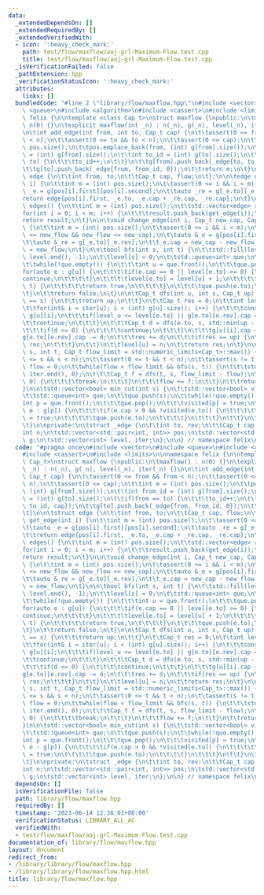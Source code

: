 ```yaml
---
data:
  _extendedDependsOn: []
  _extendedRequiredBy: []
  _extendedVerifiedWith:
  - icon: ':heavy_check_mark:'
    path: test/flow/maxflow/aoj-grl-Maximum-Flow.test.cpp
    title: test/flow/maxflow/aoj-grl-Maximum-Flow.test.cpp
  _isVerificationFailed: false
  _pathExtension: hpp
  _verificationStatusIcon: ':heavy_check_mark:'
  attributes:
    links: []
  bundledCode: "#line 2 \"library/flow/maxflow.hpp\"\n#include <vector>\n#include\
    \ <queue>\n#include <algorithm>\n#include <cassert>\n#include <limits>\n\nnamespace\
    \ felix {\n\ntemplate <class Cap_t>\nstruct maxflow {\npublic:\n\tmaxflow() :\
    \ n(0) {}\n\texplicit maxflow(int _n) : n(_n), g(_n), level(_n), iter(_n) {}\n\
    \n\tint add_edge(int from, int to, Cap_t cap) {\n\t\tassert(0 <= from && from\
    \ < n);\n\t\tassert(0 <= to && to < n);\n\t\tassert(0 <= cap);\n\t\tint m = (int)\
    \ pos.size();\n\t\tpos.emplace_back(from, (int) g[from].size());\n\t\tint from_id\
    \ = (int) g[from].size();\n\t\tint to_id = (int) g[to].size();\n\t\tif(from ==\
    \ to) {\n\t\t\tto_id++;\n\t\t}\n\t\tg[from].push_back(_edge{to, to_id, cap});\n\
    \t\tg[to].push_back(_edge{from, from_id, 0});\n\t\treturn m;\n\t}\n\n\tstruct\
    \ edge {\n\t\tint from, to;\n\t\tCap_t cap, flow;\n\t};\n\n\tedge get_edge(int\
    \ i) {\n\t\tint m = (int) pos.size();\n\t\tassert(0 <= i && i < m);\n\t\tauto\
    \ _e = g[pos[i].first][pos[i].second];\n\t\tauto _re = g[_e.to][_e.rev];\n\t\t\
    return edge{pos[i].first, _e.to, _e.cap + _re.cap, _re.cap};\n\t}\n\n\tstd::vector<edge>\
    \ edges() {\n\t\tint m = (int) pos.size();\n\t\tstd::vector<edge> result;\n\t\t\
    for(int i = 0; i < m; i++) {\n\t\t\tresult.push_back(get_edge(i));\n\t\t}\n\t\t\
    return result;\n\t}\n\n\tvoid change_edge(int i, Cap_t new_cap, Cap_t new_flow)\
    \ {\n\t\tint m = (int) pos.size();\n\t\tassert(0 <= i && i < m);\n\t\tassert(0\
    \ <= new_flow && new_flow <= new_cap);\n\t\tauto &_e = g[pos[i].first][pos[i].second];\n\
    \t\tauto &_re = g[_e.to][_e.rev];\n\t\t_e.cap = new_cap - new_flow;\n\t\t_re.cap\
    \ = new_flow;\n\t}\n\n\tbool bfs(int s, int t) {\n\t\tstd::fill(level.begin(),\
    \ level.end(), -1);\n\t\tlevel[s] = 0;\n\t\tstd::queue<int> que;\n\t\tque.push(s);\n\
    \t\twhile(!que.empty()) {\n\t\t\tint u = que.front();\n\t\t\tque.pop();\n\t\t\t\
    for(auto e : g[u]) {\n\t\t\t\tif(e.cap == 0 || level[e.to] >= 0) {\n\t\t\t\t\t\
    continue;\n\t\t\t\t}\n\t\t\t\tlevel[e.to] = level[u] + 1;\n\t\t\t\tif(e.to ==\
    \ t) {\n\t\t\t\t\treturn true;\n\t\t\t\t}\n\t\t\t\tque.push(e.to);\n\t\t\t}\n\t\
    \t}\n\t\treturn false;\n\t}\n\n\tCap_t dfs(int u, int s, Cap_t up) {\n\t\tif(u\
    \ == s) {\n\t\t\treturn up;\n\t\t}\n\t\tCap_t res = 0;\n\t\tint level_u = level[u];\n\
    \t\tfor(int& i = iter[u]; i < (int) g[u].size(); i++) {\n\t\t\tconst auto &e =\
    \ g[u][i];\n\t\t\tif(level_u <= level[e.to] || g[e.to][e.rev].cap == 0) {\n\t\t\
    \t\tcontinue;\n\t\t\t}\n\t\t\tCap_t d = dfs(e.to, s, std::min(up - res, g[e.to][e.rev].cap));\n\
    \t\t\tif(d <= 0) {\n\t\t\t\tcontinue;\n\t\t\t}\n\t\t\tg[u][i].cap += d;\n\t\t\t\
    g[e.to][e.rev].cap -= d;\n\t\t\tres += d;\n\t\t\tif(res == up) {\n\t\t\t\treturn\
    \ res;\n\t\t\t}\n\t\t}\n\t\tlevel[u] = n;\n\t\treturn res;\n\t}\n\n\tCap_t flow(int\
    \ s, int t, Cap_t flow_limit = std::numeric_limits<Cap_t>::max()) {\n\t\tassert(0\
    \ <= s && s < n);\n\t\tassert(0 <= t && t < n);\n\t\tassert(s != t);\n\t\tCap_t\
    \ flow = 0;\n\t\twhile(flow < flow_limit && bfs(s, t)) {\n\t\t\tstd::fill(iter.begin(),\
    \ iter.end(), 0);\n\t\t\tCap_t f = dfs(t, s, flow_limit - flow);\n\t\t\tif(f ==\
    \ 0) {\n\t\t\t\tbreak;\n\t\t\t}\n\t\t\tflow += f;\n\t\t}\n\t\treturn flow;\n\t\
    }\n\n\tstd::vector<bool> min_cut(int s) {\n\t\tstd::vector<bool> visited(n);\n\
    \t\tstd::queue<int> que;\n\t\tque.push(s);\n\t\twhile(!que.empty()) {\n\t\t\t\
    int p = que.front();\n\t\t\tque.pop();\n\t\t\tvisited[p] = true;\n\t\t\tfor(auto\
    \ e : g[p]) {\n\t\t\t\tif(e.cap > 0 && !visited[e.to]) {\n\t\t\t\t\tvisited[e.to]\
    \ = true;\n\t\t\t\t\tque.push(e.to);\n\t\t\t\t}\n\t\t\t}\n\t\t}\n\t\treturn visited;\n\
    \t}\n\nprivate:\n\tstruct _edge {\n\t\tint to, rev;\n\t\tCap_t cap;\n\t};\n\n\t\
    int n;\n\tstd::vector<std::pair<int, int>> pos;\n\tstd::vector<std::vector<_edge>>\
    \ g;\n\tstd::vector<int> level, iter;\n};\n\n} // namespace felix\n"
  code: "#pragma once\n#include <vector>\n#include <queue>\n#include <algorithm>\n\
    #include <cassert>\n#include <limits>\n\nnamespace felix {\n\ntemplate <class\
    \ Cap_t>\nstruct maxflow {\npublic:\n\tmaxflow() : n(0) {}\n\texplicit maxflow(int\
    \ _n) : n(_n), g(_n), level(_n), iter(_n) {}\n\n\tint add_edge(int from, int to,\
    \ Cap_t cap) {\n\t\tassert(0 <= from && from < n);\n\t\tassert(0 <= to && to <\
    \ n);\n\t\tassert(0 <= cap);\n\t\tint m = (int) pos.size();\n\t\tpos.emplace_back(from,\
    \ (int) g[from].size());\n\t\tint from_id = (int) g[from].size();\n\t\tint to_id\
    \ = (int) g[to].size();\n\t\tif(from == to) {\n\t\t\tto_id++;\n\t\t}\n\t\tg[from].push_back(_edge{to,\
    \ to_id, cap});\n\t\tg[to].push_back(_edge{from, from_id, 0});\n\t\treturn m;\n\
    \t}\n\n\tstruct edge {\n\t\tint from, to;\n\t\tCap_t cap, flow;\n\t};\n\n\tedge\
    \ get_edge(int i) {\n\t\tint m = (int) pos.size();\n\t\tassert(0 <= i && i < m);\n\
    \t\tauto _e = g[pos[i].first][pos[i].second];\n\t\tauto _re = g[_e.to][_e.rev];\n\
    \t\treturn edge{pos[i].first, _e.to, _e.cap + _re.cap, _re.cap};\n\t}\n\n\tstd::vector<edge>\
    \ edges() {\n\t\tint m = (int) pos.size();\n\t\tstd::vector<edge> result;\n\t\t\
    for(int i = 0; i < m; i++) {\n\t\t\tresult.push_back(get_edge(i));\n\t\t}\n\t\t\
    return result;\n\t}\n\n\tvoid change_edge(int i, Cap_t new_cap, Cap_t new_flow)\
    \ {\n\t\tint m = (int) pos.size();\n\t\tassert(0 <= i && i < m);\n\t\tassert(0\
    \ <= new_flow && new_flow <= new_cap);\n\t\tauto &_e = g[pos[i].first][pos[i].second];\n\
    \t\tauto &_re = g[_e.to][_e.rev];\n\t\t_e.cap = new_cap - new_flow;\n\t\t_re.cap\
    \ = new_flow;\n\t}\n\n\tbool bfs(int s, int t) {\n\t\tstd::fill(level.begin(),\
    \ level.end(), -1);\n\t\tlevel[s] = 0;\n\t\tstd::queue<int> que;\n\t\tque.push(s);\n\
    \t\twhile(!que.empty()) {\n\t\t\tint u = que.front();\n\t\t\tque.pop();\n\t\t\t\
    for(auto e : g[u]) {\n\t\t\t\tif(e.cap == 0 || level[e.to] >= 0) {\n\t\t\t\t\t\
    continue;\n\t\t\t\t}\n\t\t\t\tlevel[e.to] = level[u] + 1;\n\t\t\t\tif(e.to ==\
    \ t) {\n\t\t\t\t\treturn true;\n\t\t\t\t}\n\t\t\t\tque.push(e.to);\n\t\t\t}\n\t\
    \t}\n\t\treturn false;\n\t}\n\n\tCap_t dfs(int u, int s, Cap_t up) {\n\t\tif(u\
    \ == s) {\n\t\t\treturn up;\n\t\t}\n\t\tCap_t res = 0;\n\t\tint level_u = level[u];\n\
    \t\tfor(int& i = iter[u]; i < (int) g[u].size(); i++) {\n\t\t\tconst auto &e =\
    \ g[u][i];\n\t\t\tif(level_u <= level[e.to] || g[e.to][e.rev].cap == 0) {\n\t\t\
    \t\tcontinue;\n\t\t\t}\n\t\t\tCap_t d = dfs(e.to, s, std::min(up - res, g[e.to][e.rev].cap));\n\
    \t\t\tif(d <= 0) {\n\t\t\t\tcontinue;\n\t\t\t}\n\t\t\tg[u][i].cap += d;\n\t\t\t\
    g[e.to][e.rev].cap -= d;\n\t\t\tres += d;\n\t\t\tif(res == up) {\n\t\t\t\treturn\
    \ res;\n\t\t\t}\n\t\t}\n\t\tlevel[u] = n;\n\t\treturn res;\n\t}\n\n\tCap_t flow(int\
    \ s, int t, Cap_t flow_limit = std::numeric_limits<Cap_t>::max()) {\n\t\tassert(0\
    \ <= s && s < n);\n\t\tassert(0 <= t && t < n);\n\t\tassert(s != t);\n\t\tCap_t\
    \ flow = 0;\n\t\twhile(flow < flow_limit && bfs(s, t)) {\n\t\t\tstd::fill(iter.begin(),\
    \ iter.end(), 0);\n\t\t\tCap_t f = dfs(t, s, flow_limit - flow);\n\t\t\tif(f ==\
    \ 0) {\n\t\t\t\tbreak;\n\t\t\t}\n\t\t\tflow += f;\n\t\t}\n\t\treturn flow;\n\t\
    }\n\n\tstd::vector<bool> min_cut(int s) {\n\t\tstd::vector<bool> visited(n);\n\
    \t\tstd::queue<int> que;\n\t\tque.push(s);\n\t\twhile(!que.empty()) {\n\t\t\t\
    int p = que.front();\n\t\t\tque.pop();\n\t\t\tvisited[p] = true;\n\t\t\tfor(auto\
    \ e : g[p]) {\n\t\t\t\tif(e.cap > 0 && !visited[e.to]) {\n\t\t\t\t\tvisited[e.to]\
    \ = true;\n\t\t\t\t\tque.push(e.to);\n\t\t\t\t}\n\t\t\t}\n\t\t}\n\t\treturn visited;\n\
    \t}\n\nprivate:\n\tstruct _edge {\n\t\tint to, rev;\n\t\tCap_t cap;\n\t};\n\n\t\
    int n;\n\tstd::vector<std::pair<int, int>> pos;\n\tstd::vector<std::vector<_edge>>\
    \ g;\n\tstd::vector<int> level, iter;\n};\n\n} // namespace felix\n"
  dependsOn: []
  isVerificationFile: false
  path: library/flow/maxflow.hpp
  requiredBy: []
  timestamp: '2023-06-14 12:36:01+08:00'
  verificationStatus: LIBRARY_ALL_AC
  verifiedWith:
  - test/flow/maxflow/aoj-grl-Maximum-Flow.test.cpp
documentation_of: library/flow/maxflow.hpp
layout: document
redirect_from:
- /library/library/flow/maxflow.hpp
- /library/library/flow/maxflow.hpp.html
title: library/flow/maxflow.hpp
---
```

